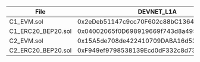| File              | DEVNET_L1A                                | DEVNET_L1B                                |  ETH  | BNB   |
|-------------------|-------------------------------------------|-------------------------------------------|-------|-------|
|C1_EVM.sol         |0x2eDeb51147c9cc70F602c88bC136414bCa457C16 |0x0114701978f558dFf09de20C9e4Fcc73e663FAe0 |       |       |
|C1_ERC20_BEP20.sol |0x04002065f0D698919669f743d8a495789868a73E |0xe249672cF838EA39EE95420AbeA52C63D5d460f2 |       |       |
|C2_EVM.sol         |0x15A5de708de422410709DABA16d53a71e77e4283 |0xdc56feC99F8D54faA2A10123395FbEaE0e2e204C |       |       |
|C2_ERC20_BEP20.sol |0xF949ef9798538139Ecd0dF332c8d7359e64A869A |0x50Ec50bF85fe76524cDc1fd335C660c960a68D06 |       |       |
